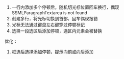 1. 一行内添加多个停顿后，随机切光标位置回车换行，偶现 SSMLParagraphTextarea is not found
2. 创建多行，将光标切换到首部，回车偶现报错
3. 光标无法通过键盘左右键穿过停顿标记
4. 选择一段选区后添加停顿，选区内元素会被替换

优化：
1. 框选后选择添加停顿，提示向前或向后添加